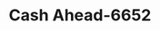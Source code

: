 ---
f_zip-code: 52060
f_state-code: IA
title: Cash Ahead-6652
f_phone: 563-652-2776
f_city-only: Maquoketa
f_address: 208 N Main Street Maquoketa
f_location-unique-id: '6652'
slug: cash-ahead-6652
updated-on: '2024-05-30T13:46:58.046Z'
created-on: '2024-05-30T13:36:59.803Z'
published-on: '2024-05-30T13:54:32.469Z'
f_city-state: cms/city/maquoketa-ia.md
f_company: cms/company/cash-ahead.md
f_state: cms/state/iowa.md
layout: '[payday-loan].html'
tags: payday-loan
---